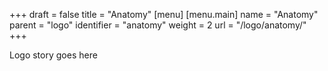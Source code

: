 +++
draft = false
title = "Anatomy"
[menu]
	[menu.main]
		name = "Anatomy"
		parent = "logo"
		identifier = "anatomy"
		weight = 2
		url = "/logo/anatomy/"
+++

Logo story goes here